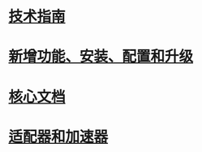 # [技术指南](technical-guides\TOC.md)
# [新增功能、安装、配置和升级](install-and-config-guides\TOC.md)
# [核心文档](core\TOC.md)
# [适配器和加速器](adapters-and-accelerators\TOC.md)

